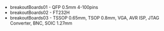 
* breakoutBoards01 - QFP 0.5mm 4-100pins
* breakoutBoards02 - FT232H
* breakoutBoards03 - TSSOP 0.65mm, TSOP 0.8mm, VGA, AVR ISP, JTAG Converter, BNC, SOIC 1.27mm
